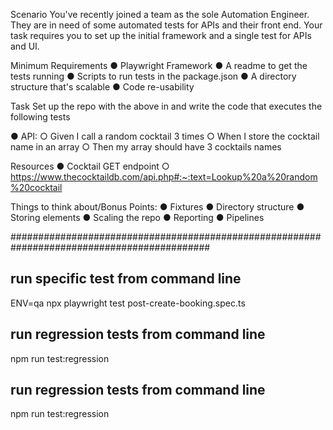 Scenario
You've recently joined a team as the sole Automation Engineer.
They are in need of some automated tests for APIs and their front end. Your task requires you to set up
the initial framework and a single test for APIs and UI.

Minimum Requirements
● Playwright Framework
● A readme to get the tests running
● Scripts to run tests in the package.json
● A directory structure that's scalable
● Code re-usability

Task
Set up the repo with the above in and write the code that executes the following tests

● API:
○ Given I call a random cocktail 3 times
○ When I store the cocktail name in an array
○ Then my array should have 3 cocktails names

Resources
● Cocktail GET endpoint
○ https://www.thecocktaildb.com/api.php#:~:text=Lookup%20a%20random%20cocktail

Things to think about/Bonus Points:
● Fixtures
● Directory structure
● Storing elements
● Scaling the repo
● Reporting
● Pipelines

############################################################################################

## run specific test from command line
ENV=qa npx playwright test post-create-booking.spec.ts

## run regression tests from command line
npm run test:regression


## run regression tests from command line
npm run test:regression